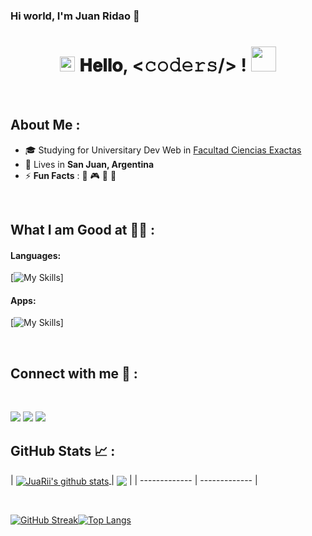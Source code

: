 ### Hi world, I'm Juan Ridao 👋
<h1 align="center">
  <a target="_blank">
    <img src="https://github.com/JayantGoel001/JayantGoel001/blob/master/GIF/Earth.gif" width="24px" style="max-width:100%;">
  </a>
  𝐇𝐞𝐥𝐥𝐨, &lt;𝚌𝚘𝚍𝚎𝚛𝚜/&gt; !
  <a target="_blank">
    <img src="https://github.com/JayantGoel001/JayantGoel001/blob/master/GIF/Hi.gif" width="40px" />
  </a>
</h1>
<br>

## About Me :

- 🎓 Studying for Universitary Dev Web in [Facultad Ciencias Exactas](https://exactas.unsj.edu.ar/) 
- 🏡 Lives in **San Juan, Argentina**
- ⚡ **Fun Facts** : 🍕 🎮 🎥 🎵 

<br>

## What I am Good at 🧑‍💻 :

#### Languages:

[![My Skills](https://skillicons.dev/icons?i=html,css,c,bootstrap&theme=dark&perline=5)]

#### Apps:

[![My Skills](https://skillicons.dev/icons?i=discord,notion,ps,vscode&theme=dark&perline=5)]

<br>

## Connect with me 🧉 :

<br>
<p align = "center">

[<img src="https://img.shields.io/badge/twitter-%231DA1F2.svg?&style=for-the-badge&logo=x&logoColor=white&color=black" />](https://x.com/jridao_)
[<img src="https://img.shields.io/badge/instagram-%2312100E.svg?&style=for-the-badge&logo=instagram&logoColor=white&color=black" />](https://www.instagram.com/jridao_/)
[<img src="https://img.shields.io/badge/mail-%2312100E.svg?&style=for-the-badge&logo=gmail&logoColor=white&color=black" />](https://www.instagram.com/jridao_/)

</p>

## GitHub Stats 📈 :

| <a href="https://github.com/anuraghazra/github-readme-stats"><img align="center" src="https://github-readme-stats.vercel.app/api?username=JuaRii&show_icons=true&include_all_commits=true&theme=dracula&hide_border=true" alt="JuaRii's github stats" />
</a> | <a href="https://github.com/anuraghazra/github-readme-stats"><img align="center" src="https://github-readme-stats.vercel.app/api/top-langs/?username=JuaRii&layout=compact&theme=dracula&hide_border=true" /></a> |
| ------------- | ------------- |

<br>

[![GitHub Streak](https://streak-stats.demolab.com?user=JuaRii&theme=dracula&hide_border=true&date_format=M%20j%5B%2C%20Y%5D&mode=weekly&hide_longest_streak=true)](https://git.io/streak-stats)[![Top Langs](https://github-readme-stats.vercel.app/api/top-langs/?username=JuaRii&theme=dracula)](https://github.com/)

<br>

